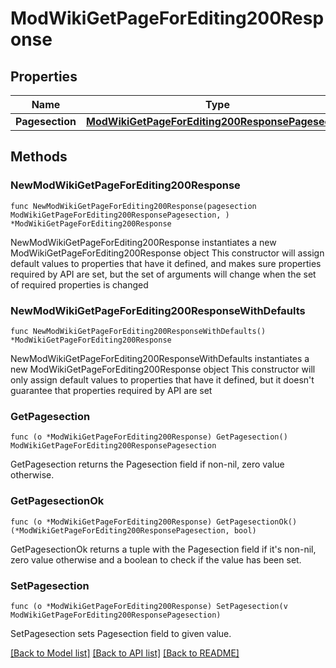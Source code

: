 # ModWikiGetPageForEditing200Response

## Properties

Name | Type | Description | Notes
------------ | ------------- | ------------- | -------------
**Pagesection** | [**ModWikiGetPageForEditing200ResponsePagesection**](ModWikiGetPageForEditing200ResponsePagesection.md) |  | 

## Methods

### NewModWikiGetPageForEditing200Response

`func NewModWikiGetPageForEditing200Response(pagesection ModWikiGetPageForEditing200ResponsePagesection, ) *ModWikiGetPageForEditing200Response`

NewModWikiGetPageForEditing200Response instantiates a new ModWikiGetPageForEditing200Response object
This constructor will assign default values to properties that have it defined,
and makes sure properties required by API are set, but the set of arguments
will change when the set of required properties is changed

### NewModWikiGetPageForEditing200ResponseWithDefaults

`func NewModWikiGetPageForEditing200ResponseWithDefaults() *ModWikiGetPageForEditing200Response`

NewModWikiGetPageForEditing200ResponseWithDefaults instantiates a new ModWikiGetPageForEditing200Response object
This constructor will only assign default values to properties that have it defined,
but it doesn't guarantee that properties required by API are set

### GetPagesection

`func (o *ModWikiGetPageForEditing200Response) GetPagesection() ModWikiGetPageForEditing200ResponsePagesection`

GetPagesection returns the Pagesection field if non-nil, zero value otherwise.

### GetPagesectionOk

`func (o *ModWikiGetPageForEditing200Response) GetPagesectionOk() (*ModWikiGetPageForEditing200ResponsePagesection, bool)`

GetPagesectionOk returns a tuple with the Pagesection field if it's non-nil, zero value otherwise
and a boolean to check if the value has been set.

### SetPagesection

`func (o *ModWikiGetPageForEditing200Response) SetPagesection(v ModWikiGetPageForEditing200ResponsePagesection)`

SetPagesection sets Pagesection field to given value.



[[Back to Model list]](../README.md#documentation-for-models) [[Back to API list]](../README.md#documentation-for-api-endpoints) [[Back to README]](../README.md)


